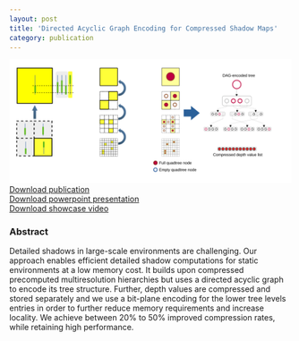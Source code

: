 ```yaml
---
layout: post
title: 'Directed Acyclic Graph Encoding for Compressed Shadow Maps'
category: publication
---
```


<img src='/assets/publications/SE21/SE21.png' width='800px'/>
<br>
<a href="/assets/publications/SE21/SE21.pdf" download>Download publication</a>
<br>
<a href="http://graphics.tudelft.nl/Publications-new/2021/SE21/SE21.pptx" download>Download powerpoint presentation</a>
<br>
<a href="http://graphics.tudelft.nl/Publications-new/2021/SE21/SE21.avi" download>Download showcase video</a>

### Abstract

Detailed shadows in large-scale environments are challenging. Our approach enables efficient detailed shadow computations for static environments at a low memory cost. It builds upon compressed precomputed multiresolution hierarchies but uses a directed acyclic graph to encode its tree structure. Further, depth values are compressed and stored separately and we use a bit-plane encoding for the lower tree levels entries in order to further reduce memory requirements and increase locality. We achieve between 20% to 50% improved compression rates, while retaining high performance.


